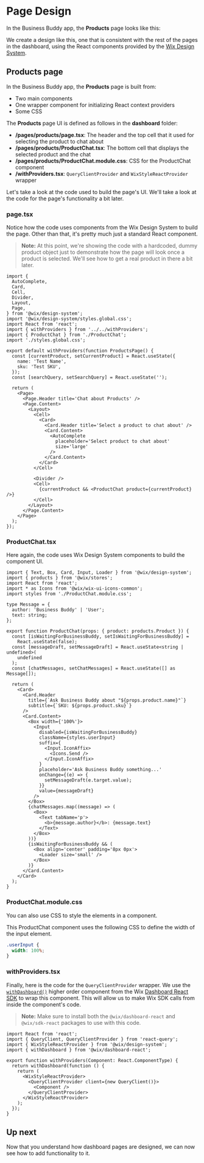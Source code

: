 # Page Design

In the Business Buddy app, the **Products** page looks like this:



We create a design like this, one that is consistent with the rest of the pages in the dashboard, using the React components provided by the [Wix Design System](https://www.wixdesignsystem.com/).

## Products page

In the Business Buddy app, the **Products** page is built from:

- Two main components
- One wrapper component for initializing React context providers
- Some CSS

The **Products** page UI is defined as follows in the **dashboard** folder:

- **/pages/products/page.tsx**: The header and the top cell that it used for selecting the product to chat about
- **/pages/products/ProductChat.tsx**: The bottom cell that displays the selected product and the chat
- **/pages/products/ProductChat.module.css**: CSS for the ProductChat component
- **/withProviders.tsx**: `QueryClientProvider` and `WixStyleReactProvider` wrapper

Let's take a look at the code used to build the page's UI. We'll take a look at the code for the page's functionality a bit later.

### page.tsx

Notice how the code uses components from the Wix Design System to build the page. Other than that, it's pretty much just a standard React component.

> **Note:** At this point, we're showing the code with a hardcoded, dummy product object just to demonstrate how the page will look once a product is selected. We'll see how to get a real product in there a bit later.

```tsx
import {
  AutoComplete,
  Card,
  Cell,
  Divider,
  Layout,
  Page,
} from '@wix/design-system';
import '@wix/design-system/styles.global.css';
import React from 'react';
import { withProviders } from '../../withProviders';
import { ProductChat } from './ProductChat';
import './styles.global.css';

export default withProviders(function ProductsPage() {
  const [currentProduct, setCurrentProduct] = React.useState({
    name: 'Test Name',
    sku: 'Test SKU',
  });
  const [searchQuery, setSearchQuery] = React.useState('');

  return (
    <Page>
      <Page.Header title='Chat about Products' />
      <Page.Content>
        <Layout>
          <Cell>
            <Card>
              <Card.Header title='Select a product to chat about' />
              <Card.Content>
                <AutoComplete
                  placeholder='Select product to chat about'
                  size='large'
                />
              </Card.Content>
            </Card>
          </Cell>

          <Divider />
          <Cell>
            {currentProduct && <ProductChat product={currentProduct} />}
          </Cell>
        </Layout>
      </Page.Content>
    </Page>
  );
});
```

### ProductChat.tsx

Here again, the code uses Wix Design System components to build the component UI.

```tsx
import { Text, Box, Card, Input, Loader } from '@wix/design-system';
import { products } from '@wix/stores';
import React from 'react';
import * as Icons from '@wix/wix-ui-icons-common';
import styles from './ProductChat.module.css';

type Message = {
  author: 'Business Buddy' | 'User';
  text: string;
};

export function ProductChat(props: { product: products.Product }) {
  const [isWaitingForBusinessBuddy, setIsWaitingForBusinessBuddy] =
    React.useState(false);
  const [messageDraft, setMessageDraft] = React.useState<string | undefined>(
    undefined
  );
  const [chatMessages, setChatMessages] = React.useState([] as Message[]);

  return (
    <Card>
      <Card.Header
        title={`Ask Business Buddy about "${props.product.name}"`}
        subtitle={`SKU: ${props.product.sku}`}
      />
      <Card.Content>
        <Box width={'100%'}>
          <Input
            disabled={isWaitingForBusinessBuddy}
            className={styles.userInput}
            suffix={
              <Input.IconAffix>
                <Icons.Send />
              </Input.IconAffix>
            }
            placeholder='Ask Business Buddy something...'
            onChange={(e) => {
              setMessageDraft(e.target.value);
            }}
            value={messageDraft}
          />
        </Box>
        {chatMessages.map((message) => (
          <Box>
            <Text tabName='p'>
              <b>{message.author}</b>: {message.text}
            </Text>
          </Box>
        ))}
        {isWaitingForBusinessBuddy && (
          <Box align='center' padding='8px 0px'>
            <Loader size='small' />
          </Box>
        )}
      </Card.Content>
    </Card>
  );
}
```

### ProductChat.module.css

You can also use CSS to style the elements in a component.

This ProductChat component uses the following CSS to define the width of the input element.

```css
.userInput {
  width: 100%;
}
```

### withProviders.tsx

Finally, here is the code for the `QueryClientProvider` wrapper. We use the [`withDashboard()`](https://dev.wix.com/docs/sdk/api-reference/dashboard-react/with-dashboard) higher order component from the Wix [Dashboard React SDK](https://dev.wix.com/docs/sdk/api-reference/dashboard/react/introduction) to wrap this component. This will allow us to make Wix SDK calls from inside the component's code.

> **Note:** Make sure to install both the `@wix/dashboard-react` and `@wix/sdk-react` packages to use with this code.

```tsx
import React from 'react';
import { QueryClient, QueryClientProvider } from 'react-query';
import { WixStyleReactProvider } from '@wix/design-system';
import { withDashboard } from '@wix/dashboard-react';

export function withProviders(Component: React.ComponentType) {
  return withDashboard(function () {
    return (
      <WixStyleReactProvider>
        <QueryClientProvider client={new QueryClient()}>
          <Component />
        </QueryClientProvider>
      </WixStyleReactProvider>
    );
  });
}
```

## Up next

Now that you understand how dashboard pages are designed, we can now see how to add functionality to it.

